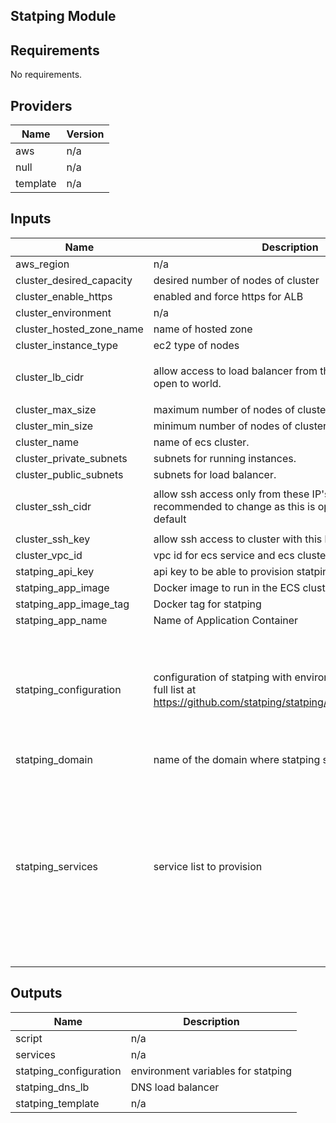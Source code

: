 ## Statping Module
<!-- BEGINNING OF PRE-COMMIT-TERRAFORM DOCS HOOK -->
## Requirements

No requirements.

## Providers

| Name | Version |
|------|---------|
| aws | n/a |
| null | n/a |
| template | n/a |

## Inputs

| Name | Description | Type | Default | Required |
|------|-------------|------|---------|:--------:|
| aws\_region | n/a | `string` | `"eu-central-1"` | no |
| cluster\_desired\_capacity | desired number of nodes of cluster | `number` | `1` | no |
| cluster\_enable\_https | enabled and force https for ALB | `bool` | `true` | no |
| cluster\_environment | n/a | `string` | `"test"` | no |
| cluster\_hosted\_zone\_name | name of hosted zone | `string` | `""` | no |
| cluster\_instance\_type | ec2 type of nodes | `string` | `"t2.small"` | no |
| cluster\_lb\_cidr | allow access to load balancer from these IP's. By default open to world. | `list(string)` | <pre>[<br>  "0.0.0.0/0"<br>]</pre> | no |
| cluster\_max\_size | maximum number of nodes of cluster | `number` | `3` | no |
| cluster\_min\_size | minimum number of nodes of cluster | `number` | `1` | no |
| cluster\_name | name of ecs cluster. | `string` | n/a | yes |
| cluster\_private\_subnets | subnets for running instances. | `list(string)` | n/a | yes |
| cluster\_public\_subnets | subnets for load balancer. | `list(string)` | n/a | yes |
| cluster\_ssh\_cidr | allow ssh access only from these IP's. Highly recommended to change as this is open to world by default | `list(string)` | <pre>[<br>  "0.0.0.0/0"<br>]</pre> | no |
| cluster\_ssh\_key | allow ssh access to cluster with this key | `string` | `""` | no |
| cluster\_vpc\_id | vpc id for ecs service and ecs cluster | `string` | n/a | yes |
| statping\_api\_key | api key to be able to provision statping | `string` | `""` | no |
| statping\_app\_image | Docker image to run in the ECS cluster | `string` | `"statping/statping"` | no |
| statping\_app\_image\_tag | Docker tag for statping | `string` | `"v0.90.71"` | no |
| statping\_app\_name | Name of Application Container | `string` | `"statping"` | no |
| statping\_configuration | configuration of statping with environment variable. Get full list at https://github.com/statping/statping/blob/dev/utils/env.go | <pre>list(object({<br>    name  = string<br>    value = string<br>  }))</pre> | <pre>[<br>  {<br>    "name": "DB_CONN",<br>    "value": "sqlite"<br>  },<br>  {<br>    "name": "USE_ASSESTS",<br>    "value": "true"<br>  }<br>]</pre> | no |
| statping\_domain | name of the domain where statping should be reachable | `string` | `""` | no |
| statping\_services | service list to provision | <pre>map(object({<br>    json_data = object({<br>      name            = string<br>      domain          = string<br>      expected        = string<br>      expected_status = number<br>      check_interval  = number<br>      type            = string<br>      method          = string<br>      post_data       = string<br>      port            = number<br>      timeout         = number<br>      order_id        = number<br>    })<br>  }))</pre> | n/a | yes |

## Outputs

| Name | Description |
|------|-------------|
| script | n/a |
| services | n/a |
| statping\_configuration | environment variables for statping |
| statping\_dns\_lb | DNS load balancer |
| statping\_template | n/a |

<!-- END OF PRE-COMMIT-TERRAFORM DOCS HOOK -->
